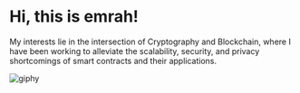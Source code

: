 # Hi, this is emrah!

My interests lie in the intersection of Cryptography and Blockchain, where I have been working to alleviate the scalability, security, and privacy shortcomings of smart contracts and their applications.



![giphy](https://user-images.githubusercontent.com/10096038/149065740-c1d10eda-b6ac-49d5-b535-c6cc5f4cf382.gif)
